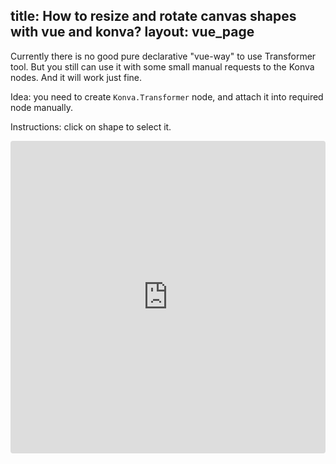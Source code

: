 title: How to resize and rotate canvas shapes with vue and konva?
layout: vue_page
---

Currently there is no good pure declarative "vue-way" to use Transformer tool.
But you still can use it with some small manual requests to the Konva nodes.
And it will work just fine.

Idea: you need to create `Konva.Transformer` node, and attach it into required node manually.

Instructions: click on shape to select it.

<iframe src="https://codesandbox.io/embed/github/konvajs/site/tree/master/react-demos/transformer?hidenavigation=1&view=split&fontsize=10" style="width:100%; height:500px; border:0; border-radius: 4px; overflow:hidden;" sandbox="allow-modals allow-forms allow-popups allow-scripts allow-same-origin"></iframe>



